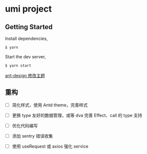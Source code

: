 # umi project

## Getting Started

Install dependencies,

```bash
$ yarn
```

Start the dev server,

```bash
$ yarn start
```

[ant-design 修改主题](https://github.com/ant-design/ant-design/blob/master/components/style/themes/default.less)

## 重构

- [ ] 简化样式，使用 Antd theme，完善样式

- [ ] 更换 type 友好的数据管理，或等 dva 完善 Effect、call 的 type 支持

- [ ] 优化代码编写

- [ ] 添加 sentry 错误收集

- [ ] 使用 useRequest 或 axios 强化 service

